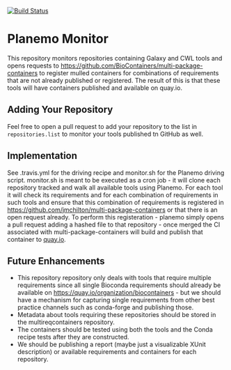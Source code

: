 [![Build Status](https://travis-ci.org/galaxyproject/planemo-monitor.svg?branch=master)](https://travis-ci.org/galaxyproject/planemo-monitor)

# Planemo Monitor

This repository monitors repositories containing Galaxy and CWL tools and opens requests to
https://github.com/BioContainers/multi-package-containers to register mulled containers for combinations
of requirements that are not already published or registered. The result of this is that these
tools will have containers published and available on quay.io.

## Adding Your Repository

Feel free to open a pull request to add your repository to the list in `repositories.list` to monitor
your tools published tn GitHub as well.

## Implementation

See .travis.yml for the driving recipe and monitor.sh for the Planemo driving script. monitor.sh
is meant to be executed as a cron job - it will clone each repository tracked and walk all
available tools using Planemo. For each tool it will check its requirements and for each combination
of requirements in such tools and ensure that this combination of requirements is registered in
https://github.com/jmchilton/multi-package-containers or that there is an open request already. To perform
this registeration - planemo simply opens a pull request adding a hashed file to that repository -
once merged the CI associated with multi-package-containers will build and publish that container to
[quay.io](https://quay.io).

## Future Enhancements

- This repository repository only deals with tools that require multiple requirements since all
  single Bioconda requirements should already be available on https://quay.io/organization/biocontainers -
  but we should have a mechanism for capturing single requirements from other best practice channels
  such as conda-forge and publishing those.
- Metadata about tools requiring these repositories should be stored in the multireqcontainers
  repository.
- The containers should be tested using both the tools and the Conda recipe tests after they
  are constructed.
- We should be publishing a report (maybe just a visualizable XUnit description) or available
  requirements and containers for each repository.
